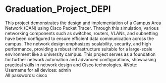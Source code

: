 # Graduation_Project_DEPI
This project demonstrates the design and implementation of a Campus Area Network (CAN) using Cisco Packet Tracer. Through this simulation, various networking components such as switches, routers, VLANs, and subnetting have been configured to ensure efficient data communication across the campus. The network design emphasizes scalability, security, and high performance, providing a robust infrastructure suitable for a large-scale environment like a university campus. This project serves as a foundation for further network automation and advanced configurations, showcasing practical skills in network design and Cisco technologies.
#Note:<br>
Username for all devices: admin<br>
All passwords: cisco
